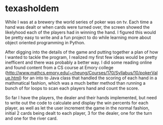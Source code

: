 # texasholdem
While I was at a brewery the world series of poker was on tv. Each time a hand was dealt or when cards were turned over, the screen showed the likelyhood each of the players had in winning the hand. I figured this would be pretty easy to write and a fun project to do while learning more about object oriented programming in Python.

After digging into the details of the game and putting together a plan of how I wanted to tackle the program, I realized my first few ideas would be pretty inefficent and there was probably a better way. I did some reading online and found content from a CS course at Emory college (http://www.mathcs.emory.edu/~cheung/Courses/170/Syllabus/10/pokerValue.html) for an into to Java class that handled the scoring of each hand in a mathmatical fashion, which was a much better method than running a bunch of for loops to scan each players hand and count the score.

So far I have the players, the dealer and their hands implemented, but need to write out the code to calculate and display the win percents for each player, as well as let the user increment the game in the normal fashion, initial 2 cards being dealt to each player, 3 for the dealer, one for the turn and one for the river card.
